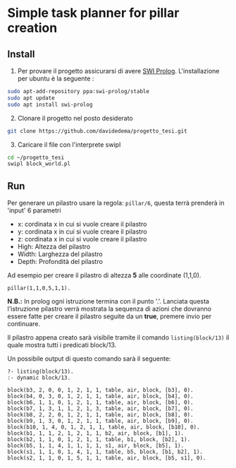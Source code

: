 # Simple task planner for pillar creation

## Install
1) Per provare il progetto assicurarsi di avere [SWI Prolog](https://www.swi-prolog.org/build/PPA.html). L'installazione per ubuntu è la seguente :
``` BASH
sudo apt-add-repository ppa:swi-prolog/stable
sudo apt update
sudo apt install swi-prolog
```
2) Clonare il progetto nel posto desiderato
```BASH
git clone https://github.com/davidedema/progetto_tesi.git
```
3) Caricare il file con l'interprete swipl
```BASH
cd ~/progetto_tesi
swipl block_world.pl
```

## Run

Per generare un pilastro usare la regola: `pillar/6`, questa terrà prenderà in 'input' 6 parametri
- x: cordinata x in cui si vuole creare il pilastro
- y: cordinata x in cui si vuole creare il pilastro
- z: cordinata x in cui si vuole creare il pilastro
- High: Altezza del pilastro
- Width: Larghezza del pilastro
- Depth: Profondità del pilastro

Ad esempio per creare il pilastro di altezza **5** alle coordinate (1,1,0).
```
pillar(1,1,0,5,1,1).
```
**N.B.:** In prolog ogni istruzione termina con il punto '.'. Lanciata questa l'istruzione pilastro verrà mostrata la sequenza di azioni che dovranno essere fatte per creare il pilastro seguite da un **true**, premere invio per continuare.


Il pilastro appena creato sarà visibile tramite il comando `listing(block/13)` il quale mostra tutti i predicati block/13.

Un possibile output di questo comando sarà il seguente:
```SWIPL
?- listing(block/13).
:- dynamic block/13.

block(b3, 2, 0, 0, 1, 2, 1, 1, table, air, block, [b3], 0).
block(b4, 0, 3, 0, 1, 2, 1, 1, table, air, block, [b4], 0).
block(b6, 1, 1, 0, 1, 2, 1, 1, table, air, block, [b6], 0).
block(b7, 1, 3, 1, 1, 2, 1, 3, table, air, block, [b7], 0).
block(b8, 2, 2, 0, 1, 2, 1, 1, table, air, block, [b8], 0).
block(b9, 1, 3, 0, 1, 2, 1, 1, table, air, block, [b9], 0).
block(b10, 1, 4, 0, 1, 2, 1, 1, table, air, block, [b10], 0).
block(b1, 1, 1, 2, 1, 2, 1, 1, b2, air, block, [b1], 1).
block(b2, 1, 1, 0, 1, 2, 1, 1, table, b1, block, [b2], 1).
block(b5, 1, 1, 4, 1, 1, 1, 1, s1, air, block, [b5], 1).
block(s1, 1, 1, 0, 1, 4, 1, 1, table, b5, block, [b1, b2], 1).
block(s2, 1, 1, 0, 1, 5, 1, 1, table, air, block, [b5, s1], 0).
```

